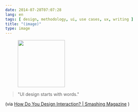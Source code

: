 ```yaml
---
date: 2014-07-28T07:07:28
lang: en
tags: [ design, methodology, ui, use cases, ux, writing ]
title: "(image)"
type: image
---
```


<figure>
<a
href="https://hugo.ferreira.cc/ui-design-starts-with-words-via-how-do-you/attachment/104/"
rel="attachment"><img
src="/wp-content/uploads/2014/07/tumblr_n9g0rxbp551qz82meo1_500-150x150.jpg"
width="150" height="150" /></a></figure>

> "UI design starts with words."

(via [How Do You Design Interaction?  |  Smashing
Magazine](http://www.smashingmagazine.com/2014/07/21/how-do-you-design-interaction/)
)

